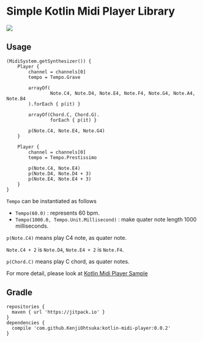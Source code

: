 # Simple Kotlin Midi Player Library

[![](https://jitpack.io/v/KenjiOhtsuka/kotlin-midi-player.svg)](https://jitpack.io/#KenjiOhtsuka/kotlin-midi-player)

## Usage

```
(MidiSystem.getSynthesizer()) {
    Player {
        channel = channels[0]
        tempo = Tempo.Grave

        arrayOf(
                Note.C4, Note.D4, Note.E4, Note.F4, Note.G4, Note.A4, Note.B4
        ).forEach { p(it) }

        arrayOf(Chord.C, Chord.G).
                forEach { p(it) }

        p(Note.C4, Note.E4, Note.G4)
    }

    Player {
        channel = channels[0]
        tempo = Tempo.Prestissimo

        p(Note.C4, Note.E4)
        p(Note.D4, Note.D4 + 3)
        p(Note.E4, Note.E4 + 3)
    }
}
```

`Tempo` can be instantiated as follows

* `Tempo(60.0)` : represents 60 bpm.
* `Tempo(1000.0, Tempo.Unit.Millisecond)` : make quater note length 1000 milliseconds.


`p(Note.C4)` means play C4 note, as quater note.

`Note.C4 + 2` is `Note.D4`,
`Note.E4 + 2` is `Note.F4`.

`p(Chord.C)` means play C chord, as quater notes.

For more detail, please look at [Kotlin Midi Player Sample](https://github.com/KenjiOhtsuka/kotlin-midi-player-sample/blob/master/src/main/kotlin/com/improve_future/midi_sample/Main.kt)

## Gradle

```
repositories {
  maven { url 'https://jitpack.io' }
}
dependencies {
  compile 'com.github.KenjiOhtsuka:kotlin-midi-player:0.0.2'
}
```
